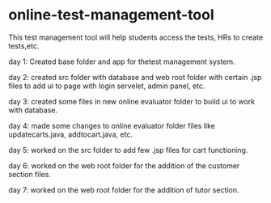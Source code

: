 # online-test-management-tool
This test management tool will help students access the tests, HRs to create tests,etc.

day 1:
Created base folder and app for thetest management system.

day 2: 
created src folder with database and web root folder with certain .jsp files to add ui to
page with login servelet, admin panel, etc.

day 3:
created some files in new online evaluator folder to build ui to work with database.

day 4:
made some changes to online evaluator folder files like updatecarts.java, addtocart.java, etc.

day 5: 
worked on the src folder to add few .jsp files for cart functioning.

day 6:
worked on the web root folder for the addition of the customer section files.

day 7: 
worked on the web root folder for the addition of tutor section.
